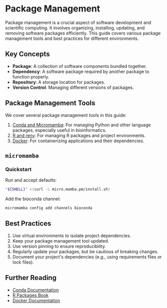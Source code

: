 # Package Management

Package management is a crucial aspect of software development and scientific
computing. It involves organizing, installing, updating, and removing software
packages efficiently. This guide covers various package management tools and
best practices for different environments.

## Key Concepts

- **Package**: A collection of software components bundled together.
- **Dependency**: A software package required by another package to function properly.
- **Repository**: A storage location for packages.
- **Version Control**: Managing different versions of packages.

## Package Management Tools

We cover several package management tools in this guide:

1. [Conda and Micromamba](bioconda.md): For managing Python and other language packages, especially useful in bioinformatics.
2. [R and renv](r.md#renv): For managing R packages and project environments.
3. [Docker](docker.md): For containerizing applications and their dependencies.

## `micromamba`

### Quickstart

Run and accept defaults:

```sh
"${SHELL}" <(curl -L micro.mamba.pm/install.sh)
```

Add the bioconda channel:

```sh
micromamba config add channels bioconda
```

## Best Practices

1. Use virtual environments to isolate project dependencies.
2. Keep your package management tool updated.
3. Use version pinning to ensure reproducibility.
4. Regularly update your packages, but be cautious of breaking changes.
5. Document your project's dependencies (e.g., using requirements files or lock files).

## Further Reading

- [Conda Documentation](https://docs.conda.io/en/latest/)
- [R Packages Book](https://r-pkgs.org/)
- [Docker Documentation](https://docs.docker.com/)
